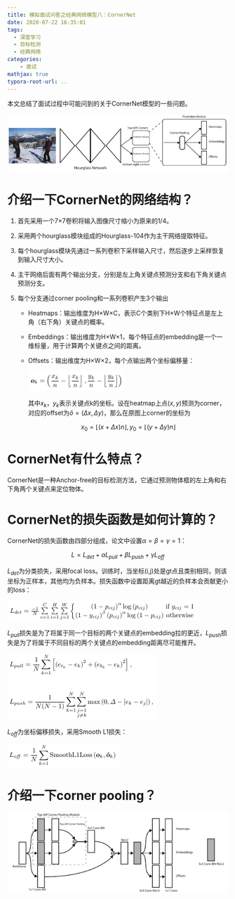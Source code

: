 ```yaml
---
title: 模拟面试问答之经典网络模型八：CornerNet
date: 2020-07-22 16:35:01
tags:
  - 深度学习
  - 目标检测
  - 经典网络
categories:
    - 面试
mathjax: true
typora-root-url: ..
---
```


本文总结了面试过程中可能问到的关于CornerNet模型的一些问题。

![1](/images/CornerNet/1.png)

<!--more-->

# 介绍一下CornerNet的网络结构？

1. 首先采用一个7×7卷积将输入图像尺寸缩小为原来的1/4。

2. 采用两个hourglass模块组成的Hourglass-104作为主干网络提取特征。

3. 每个hourglass模块先通过一系列卷积下采样输入尺寸，然后逐步上采样恢复到输入尺寸大小。

4. 主干网络后面有两个输出分支，分别是左上角关键点预测分支和右下角关键点预测分支。

5. 每个分支通过corner pooling和一系列卷积产生3个输出

   - Heatmaps：输出维度为H×W×C，表示C个类别下H×W个特征点是左上角（右下角）关键点的概率。

   - Embeddings：输出维度为H×W×1，每个特征点的embedding是一个一维标量，用于计算两个关键点之间的距离。

   - Offsets：输出维度为H×W×2，每个点输出两个坐标偏移量：

     ![2](/images/CornerNet/2.png)

     其中$x_k$，$y_k$表示关键点k的坐标。设在heatmap上点$(x,y)$预测为corner，对应的offset为$\hat o=(\Delta x, \Delta y)$，那么在原图上corner的坐标为

     $$x_0=\lfloor (x+\Delta x)n \rfloor,y_0=\lfloor (y+\Delta y)n\rfloor$$

# CornerNet有什么特点？

CornerNet是一种Anchor-free的目标检测方法，它通过预测物体框的左上角和右下角两个关键点来定位物体。

# CornerNet的损失函数是如何计算的？

CornerNet的损失函数由四部分组成，论文中设置$\alpha=\beta=\gamma=1$：

$$L=L_{det}+\alpha L_{pull}+\beta L_{push}+\gamma L_{off}$$

$L_{det}$为分类损失，采用focal loss。训练时，当坐标(i,j)处是gt点且类别相同，则该坐标为正样本，其他均为负样本。损失函数中设置距离gt越近的负样本会贡献更小的loss：

![3](/images/CornerNet/3.png)

$L_{pull}$损失是为了将属于同一个目标的两个关键点的embedding拉的更近，$L_{push}$损失是为了将属于不同目标的两个关键点的embedding距离尽可能推开。

![4](/images/CornerNet/4.png)

$L_{off}$为坐标偏移损失，采用Smooth L1损失：

![5](/images/CornerNet/5.png)

# 介绍一下corner pooling？

![6](/images/CornerNet/6.png)

